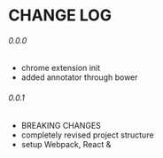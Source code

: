# CHANGE LOG

###### 0.0.0
* chrome extension init
* added annotator through bower

###### 0.0.1
* BREAKING CHANGES
* completely revised project structure
* setup Webpack, React &

